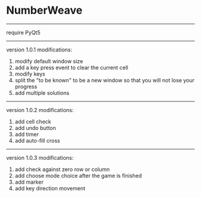 # NumberWeave

---
require PyQt5

---
version 1.0.1 modifications:

1. modify default window size
2. add a key press event to clear the current cell
3. modify keys
4. split the "to be known" to be a new window so that you will not lose your progress
5. add multiple solutions

---
version 1.0.2 modifications:

1. add cell check
2. add undo button
3. add timer
4. add auto-fill cross

---
version 1.0.3 modifications:

1. add check against zero row or column
2. add choose mode choice after the game is finished
3. add marker
4. add key direction movement
